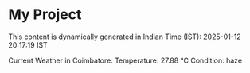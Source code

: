# My Project

This content is dynamically generated in Indian Time (IST): 2025-01-12 20:17:19 IST


Current Weather in Coimbatore:
Temperature: 27.88 °C
Condition: haze

